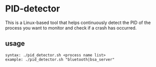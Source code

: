 # PID-detector
This is a Linux-based tool that helps continuously detect the PID of the process you want to monitor and check if a crash has occurred.

## usage
```
syntax: ./pid_detector.sh <process name list>
example: ./pid_detector.sh "bluetooth|bsa_server"
```
